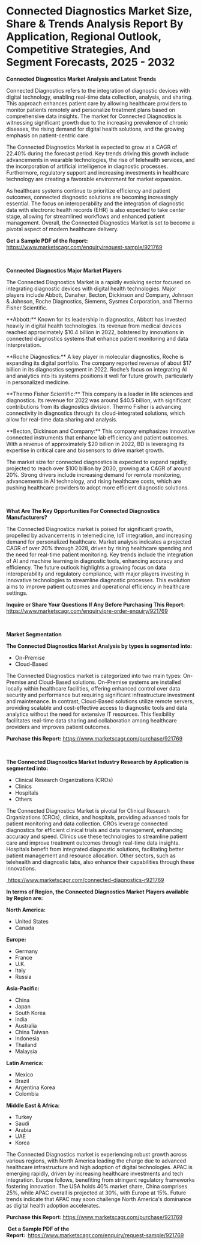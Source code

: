 <p><h1>Connected Diagnostics Market Size, Share & Trends Analysis Report By Application, Regional Outlook, Competitive Strategies, And Segment Forecasts, 2025 - 2032</h1></p><p><strong>Connected Diagnostics Market Analysis and Latest Trends</strong></p>
<p><p>Connected Diagnostics refers to the integration of diagnostic devices with digital technology, enabling real-time data collection, analysis, and sharing. This approach enhances patient care by allowing healthcare providers to monitor patients remotely and personalize treatment plans based on comprehensive data insights. The market for Connected Diagnostics is witnessing significant growth due to the increasing prevalence of chronic diseases, the rising demand for digital health solutions, and the growing emphasis on patient-centric care.</p><p>The Connected Diagnostics Market is expected to grow at a CAGR of 22.40% during the forecast period. Key trends driving this growth include advancements in wearable technologies, the rise of telehealth services, and the incorporation of artificial intelligence in diagnostic processes. Furthermore, regulatory support and increasing investments in healthcare technology are creating a favorable environment for market expansion.</p><p>As healthcare systems continue to prioritize efficiency and patient outcomes, connected diagnostic solutions are becoming increasingly essential. The focus on interoperability and the integration of diagnostic data with electronic health records (EHR) is also expected to take center stage, allowing for streamlined workflows and enhanced patient management. Overall, the Connected Diagnostics Market is set to become a pivotal aspect of modern healthcare delivery.</p></p>
<p><strong>Get a Sample PDF of the Report:&nbsp;</strong> <a href="https://www.marketscagr.com/enquiry/request-sample/921769?utm_campaign=2198&utm_medium=2&utm_source=Github&utm_content=ia&utm_term=16042025&utm_id=connected-diagnostics">https://www.marketscagr.com/enquiry/request-sample/921769</a></p>
<p>&nbsp;</p>
<p><strong>Connected Diagnostics Major Market Players</strong></p>
<p><p>The Connected Diagnostics Market is a rapidly evolving sector focused on integrating diagnostic devices with digital health technologies. Major players include Abbott, Danaher, Becton, Dickinson and Company, Johnson & Johnson, Roche Diagnostics, Siemens, Sysmex Corporation, and Thermo Fisher Scientific.</p><p>**Abbott:** Known for its leadership in diagnostics, Abbott has invested heavily in digital health technologies. Its revenue from medical devices reached approximately $10.4 billion in 2022, bolstered by innovations in connected diagnostics systems that enhance patient monitoring and data interpretation.</p><p>**Roche Diagnostics:** A key player in molecular diagnostics, Roche is expanding its digital portfolio. The company reported revenue of about $17 billion in its diagnostics segment in 2022. Roche’s focus on integrating AI and analytics into its systems positions it well for future growth, particularly in personalized medicine.</p><p>**Thermo Fisher Scientific:** This company is a leader in life sciences and diagnostics. Its revenue for 2022 was around $40.5 billion, with significant contributions from its diagnostics division. Thermo Fisher is advancing connectivity in diagnostics through its cloud-integrated solutions, which allow for real-time data sharing and analysis.</p><p>**Becton, Dickinson and Company:** This company emphasizes innovative connected instruments that enhance lab efficiency and patient outcomes. With a revenue of approximately $20 billion in 2022, BD is leveraging its expertise in critical care and biosensors to drive market growth.</p><p>The market size for connected diagnostics is expected to expand rapidly, projected to reach over $100 billion by 2030, growing at a CAGR of around 20%. Strong drivers include increasing demand for remote monitoring, advancements in AI technology, and rising healthcare costs, which are pushing healthcare providers to adopt more efficient diagnostic solutions.</p></p>
<p>&nbsp;</p>
<p><strong>What Are The Key Opportunities For Connected Diagnostics Manufacturers?</strong></p>
<p><p>The Connected Diagnostics market is poised for significant growth, propelled by advancements in telemedicine, IoT integration, and increasing demand for personalized healthcare. Market analysis indicates a projected CAGR of over 20% through 2028, driven by rising healthcare spending and the need for real-time patient monitoring. Key trends include the integration of AI and machine learning in diagnostic tools, enhancing accuracy and efficiency. The future outlook highlights a growing focus on data interoperability and regulatory compliance, with major players investing in innovative technologies to streamline diagnostic processes. This evolution aims to improve patient outcomes and operational efficiency in healthcare settings.</p></p>
<p><strong>Inquire or Share Your Questions If Any Before Purchasing This Report:</strong> <a href="https://www.marketscagr.com/enquiry/pre-order-enquiry/921769?utm_campaign=2198&utm_medium=2&utm_source=Github&utm_content=ia&utm_term=16042025&utm_id=connected-diagnostics">https://www.marketscagr.com/enquiry/pre-order-enquiry/921769</a></p>
<p>&nbsp;</p>
<p><strong>Market Segmentation</strong></p>
<p><strong>The Connected Diagnostics Market Analysis by types is segmented into:</strong></p>
<p><ul><li>On-Premise</li><li>Cloud-Based</li></ul></p>
<p><p>The Connected Diagnostics market is categorized into two main types: On-Premise and Cloud-Based solutions. On-Premise systems are installed locally within healthcare facilities, offering enhanced control over data security and performance but requiring significant infrastructure investment and maintenance. In contrast, Cloud-Based solutions utilize remote servers, providing scalable and cost-effective access to diagnostic tools and data analytics without the need for extensive IT resources. This flexibility facilitates real-time data sharing and collaboration among healthcare providers and improves patient outcomes.</p></p>
<p><strong>Purchase this Report:&nbsp;</strong><a href="https://www.marketscagr.com/purchase/921769?utm_campaign=2198&utm_medium=2&utm_source=Github&utm_content=ia&utm_term=16042025&utm_id=connected-diagnostics">https://www.marketscagr.com/purchase/921769</a></p>
<p>&nbsp;</p>
<p><strong>The Connected Diagnostics Market Industry Research by Application is segmented into:</strong></p>
<p><ul><li>Clinical Research Organizations (CROs)</li><li>Clinics</li><li>Hospitals</li><li>Others</li></ul></p>
<p><p>The Connected Diagnostics Market is pivotal for Clinical Research Organizations (CROs), clinics, and hospitals, providing advanced tools for patient monitoring and data collection. CROs leverage connected diagnostics for efficient clinical trials and data management, enhancing accuracy and speed. Clinics use these technologies to streamline patient care and improve treatment outcomes through real-time data insights. Hospitals benefit from integrated diagnostic solutions, facilitating better patient management and resource allocation. Other sectors, such as telehealth and diagnostic labs, also enhance their capabilities through these innovations.</p></p>
<p><a href="https://www.marketscagr.com/connected-diagnostics-r921769?utm_campaign=2198&utm_medium=2&utm_source=Github&utm_content=ia&utm_term=16042025&utm_id=connected-diagnostics">&nbsp;https://www.marketscagr.com/connected-diagnostics-r921769</a></p>
<p><strong>In terms of Region, the Connected Diagnostics Market Players available by Region are:</strong></p>
<p>
    <p> <strong> North America: </strong>
        <ul>
            <li>United States</li>
            <li>Canada</li>
        </ul>
        </p> 
    <p> <strong> Europe: </strong>
        <ul>
            <li>Germany</li>
            <li>France</li>
            <li>U.K.</li>
            <li>Italy</li>
            <li>Russia</li>
        </ul>
        </p> 
    <p> <strong> Asia-Pacific: </strong>
        <ul>
            <li>China</li>
            <li>Japan</li>
            <li>South Korea</li>
            <li>India</li>
            <li>Australia</li>
            <li>China Taiwan</li>
            <li>Indonesia</li>
            <li>Thailand</li>
            <li>Malaysia</li>
        </ul>
        </p> 
    <p> <strong> Latin America: </strong>
        <ul>
            <li>Mexico</li>
            <li>Brazil</li>
            <li>Argentina Korea</li>
            <li>Colombia</li>
        </ul>
        </p> 
    <p> <strong> Middle East & Africa: </strong>
        <ul>
            <li>Turkey</li>
            <li>Saudi</li>
            <li>Arabia</li>
            <li>UAE</li>
            <li>Korea</li>
        </ul>
    </p>
    </p>
<p><p>The Connected Diagnostics market is experiencing robust growth across various regions, with North America leading the charge due to advanced healthcare infrastructure and high adoption of digital technologies. APAC is emerging rapidly, driven by increasing healthcare investments and tech integration. Europe follows, benefiting from stringent regulatory frameworks fostering innovation. The USA holds 40% market share, China comprises 25%, while APAC overall is projected at 30%, with Europe at 15%. Future trends indicate that APAC may soon challenge North America's dominance as digital health adoption accelerates.</p></p>
<p><strong>Purchase this Report: </strong><a href="https://www.marketscagr.com/purchase/921769?utm_campaign=2198&utm_medium=2&utm_source=Github&utm_content=ia&utm_term=16042025&utm_id=connected-diagnostics">https://www.marketscagr.com/purchase/921769</a></p>
<p>&nbsp;<strong>Get a Sample PDF of the Report:&nbsp;&nbsp;</strong><a href="https://www.marketscagr.com/enquiry/request-sample/921769?utm_campaign=2198&utm_medium=2&utm_source=Github&utm_content=ia&utm_term=16042025&utm_id=connected-diagnostics">https://www.marketscagr.com/enquiry/request-sample/921769</a></p>
<p><strong></strong></p>
<p><p></p><p></p><p></p></p>